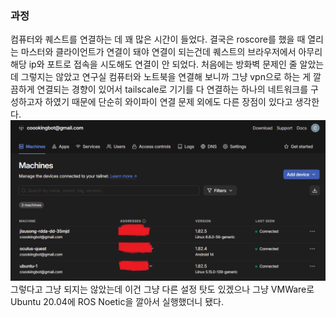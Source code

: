 ### 과정
컴퓨터와 퀘스트를 연결하는 데 꽤 많은 시간이 들었다. 결국은 roscore를 했을 때 열리는 마스터와 클라이언트가 연결이 돼야 연결이 되는건데 퀘스트의 브라우저에서 아무리 해당 ip와 포트로 접속을 시도해도 연결이 안 되었다. 처음에는 방화벽 문제인 줄 알았는데 그렇지는 않았고 연구실 컴퓨터와 노트북을 연결해 보니까 그냥 vpn으로 하는 게 깔끔하게 연결되는 경향이 있어서 tailscale로 기기를 다 연결하는 하나의 네트워크를 구성하고자 하였기 때문에 단순히 와이파이 연결 문제 외에도 다른 장점이 있다고 생각한다.
![alt text](image.png)
그렇다고 그냥 되지는 않았는데 이건 그냥 다른 설정 탓도 있겠으나 그냥 VMWare로 Ubuntu 20.04에 ROS Noetic을 깔아서 실행했더니 됐다.